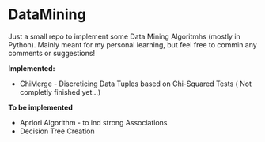 # DataMining

Just a small repo to implement some Data Mining Algoritmhs (mostly in Python). 
Mainly meant for my personal learning, but feel free to commin any comments or suggestions!

**Implemented:**
* ChiMerge - Discreticing Data Tuples based on Chi-Squared Tests ( Not completly finished yet...)

**To be implemented**

* Apriori Algorithm - to ind strong Associations
* Decision Tree Creation
